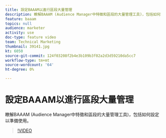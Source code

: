 ```yaml
---
title: 設定BAAAM以進行區段大量管理
description: 瞭解BAAAM (Audience Manager中特徵和區段的大量管理工具)，包括如何設定以準備使用。
feature: baaam
topics: null
audience: marketer
activity: use
doc-type: feature video
team: Technical Marketing
thumbnail: 39141.jpg
kt: 6050
source-git-commit: 124f03208f2b4e3b109b3f02a2d3d59210da5cc7
workflow-type: tm+mt
source-wordcount: '64'
ht-degree: 0%

---
```



# 設定BAAAM以進行區段大量管理

瞭解BAAAM (Audience Manager中特徵和區段的大量管理工具)，包括如何設定以準備使用。

>[!VIDEO](https://video.tv.adobe.com/v/39141/?quality=12&learn=on)

